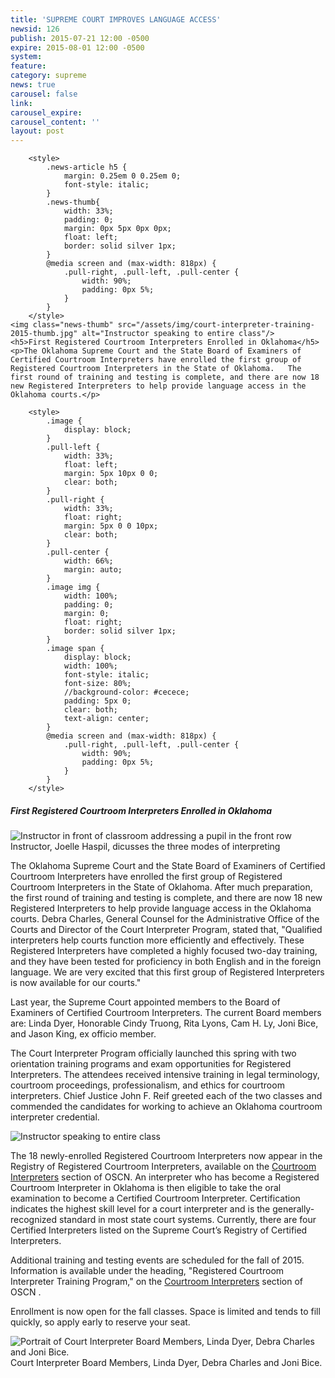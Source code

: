 ```yaml
---
title: 'SUPREME COURT IMPROVES LANGUAGE ACCESS'
newsid: 126
publish: 2015-07-21 12:00 -0500
expire: 2015-08-01 12:00 -0500
system: 
feature: 
category: supreme
news: true
carousel: false
link: 
carousel_expire: 
carousel_content: ''
layout: post
---
```

		<style>
			.news-article h5 {
				margin: 0.25em 0 0.25em 0;
				font-style: italic;
			}
			.news-thumb{
				width: 33%;
				padding: 0;
				margin: 0px 5px 0px 0px;
				float: left;
				border: solid silver 1px;
			}
			@media screen and (max-width: 818px) {
				.pull-right, .pull-left, .pull-center {
					width: 90%;
					padding: 0px 5%;
				}
			}
		</style>
	<img class="news-thumb" src="/assets/img/court-interpreter-training-2015-thumb.jpg" alt="Instructor speaking to entire class"/>		
	<h5>First Registered Courtroom Interpreters Enrolled in Oklahoma</h5>
	<p>The Oklahoma Supreme Court and the State Board of Examiners of Certified Courtroom Interpreters have enrolled the first group of Registered Courtroom Interpreters in the State of Oklahoma.   The first round of training and testing is complete, and there are now 18 new Registered Interpreters to help provide language access in the Oklahoma courts.</p>

 <!--more-->
		<style>
			.image {
				display: block;
			}
			.pull-left {
				width: 33%;			
				float: left;
				margin: 5px 10px 0 0;
				clear: both;
			}
			.pull-right {
				width: 33%;			
				float: right;
				margin: 5px 0 0 10px;
				clear: both;
			}
			.pull-center {
				width: 66%;			
				margin: auto;
			}
			.image img {
				width: 100%;
				padding: 0;
				margin: 0;
				float: right;
				border: solid silver 1px;
			}
			.image span {
				display: block;
				width: 100%;
				font-style: italic;
				font-size: 80%;
				//background-color: #cecece;
				padding: 5px 0;
				clear: both;
				text-align: center;
			}
			@media screen and (max-width: 818px) {
				.pull-right, .pull-left, .pull-center {
					width: 90%;
					padding: 0px 5%;
				}
			}			
		</style>
<div>
<h5>First Registered Courtroom Interpreters Enrolled in Oklahoma</h5>
	<div class="image pull-left">
		<img src="/assets/img/court-interpreter-training-2015A.jpg" alt="Instructor in front of classroom addressing a pupil in the front row"/>
		<span>Instructor, Joelle Haspil, dicusses the three modes of interpreting</span>
	</div>					
	<p>The Oklahoma Supreme Court and the State Board of Examiners of Certified Courtroom Interpreters have enrolled the first group of Registered Courtroom Interpreters in the State of Oklahoma. After much preparation, the first round of training and testing is complete, and there are now 18 new Registered Interpreters to help provide language access in the Oklahoma courts. Debra Charles, General Counsel for the Administrative Office of the Courts and Director of the Court Interpreter Program, stated that, "Qualified interpreters help courts function more efficiently and effectively. These Registered Interpreters have completed a highly focused two-day training, and they have been tested for proficiency in both English and in the foreign language. We are very excited that this first group of Registered Interpreters is now available for our courts." </p>
	<p>Last year, the Supreme Court appointed members to the Board of Examiners of Certified Courtroom Interpreters. The current Board members are: Linda Dyer, Honorable Cindy Truong, Rita Lyons, Cam H. Ly, Joni Bice, and Jason King, ex officio member.</p>			
	<p>The Court Interpreter Program officially launched this spring with two orientation training programs and exam opportunities for Registered Interpreters. The attendees received intensive training in legal terminology, courtroom proceedings, professionalism, and ethics for courtroom interpreters. Chief Justice John F. Reif greeted each of the two classes and commended the candidates for working to achieve an Oklahoma courtroom interpreter credential.</p>
	<div class="image pull-left">
		<img src="/assets/img/court-interpreter-training-2015C.jpg" alt="Instructor speaking to entire class"/>
	</div>					
	<p>The 18 newly-enrolled Registered Courtroom Interpreters now appear in the Registry of Registered Courtroom Interpreters, available on the <a href="http://www.oscn.net/static/forms/aoc_forms/interpreter.asp" target="_blank">Courtroom Interpreters</a> section of OSCN. An interpreter who has become a Registered Courtroom Interpreter in Oklahoma is then eligible to take the oral examination to become a Certified Courtroom Interpreter. Certification indicates the highest skill level for a court interpreter and is the generally-recognized standard in most state court systems. Currently, there are four Certified Interpreters listed on the Supreme Court’s Registry of Certified Interpreters.</p>
	<p>Additional training and testing events are scheduled for the fall of 2015. Information is available under the heading, "Registered Courtroom Interpreter Training Program," on the <a href="http://www.oscn.net/static/forms/aoc_forms/interpreter.asp" target="_blank">Courtroom Interpreters</a> section of OSCN .</p>
	<p>Enrollment is now open for the fall classes. Space is limited and tends to fill quickly, so apply early to reserve your seat.</p>
	<div class="image pull-center">
		<img src="/assets/img/court-interpreter-training-2015B.jpg" alt="Portrait of Court Interpreter Board Members, Linda Dyer, Debra Charles and Joni Bice."/>
		<span>Court Interpreter Board Members, Linda Dyer, Debra Charles and Joni Bice.</span>
	</div>								
</div>